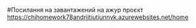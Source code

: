 #Посилання на завантажений на ажур проєкт https://chihomework78andriitiutiunnyk.azurewebsites.net/home